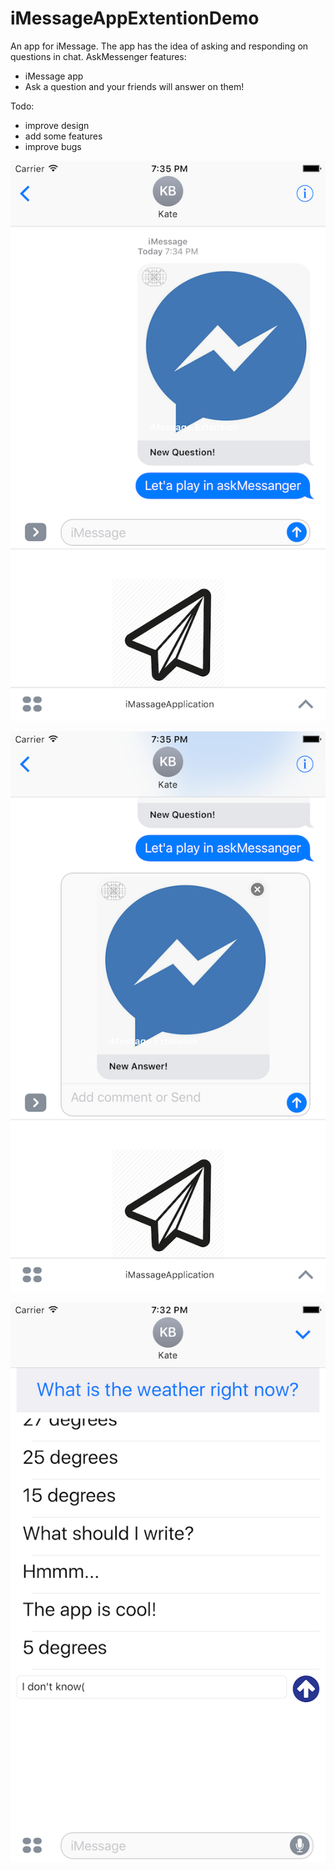 # iMessageAppExtentionDemo

An app for iMessage.
The app has the idea of asking and responding on questions in chat.
AskMessenger features:
- iMessage app
- Ask a question and your friends will answer on them!

Todo:
- improve design
- add some features
- improve bugs

![alt tag](https://github.com/Kirillzzy/iMessageAppExtentionDemo/blob/master/first.png)

![alt tag](https://github.com/Kirillzzy/iMessageAppExtentionDemo/blob/master/second.png)

![alt tag](https://github.com/Kirillzzy/iMessageAppExtentionDemo/blob/master/third.png)
